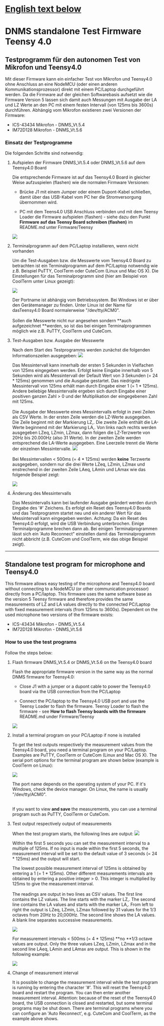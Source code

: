 # [English text below](#standalone-test-program-for-microphone-and-teensy40)

# DNMS standalone Test Firmware Teensy 4.0

## Testprogramm für den autonomen Test von Mikrofon und Teensy4.0

Mit dieser Firmware kann ein einfacher Test von Mikrofon und Teensy4.0 ohne Anschluss an eine NodeMCU (oder einen anderen Kommunikationsprozessor) direkt mit einem PC/Laptop durchgeführt werden. Da die Firmware auf der gleichen Softwarebasis aufsetzt wie die Firmware Version 5 lassen sich damit auch Messungen mit Ausgabe der LA und LZ Werte an den PC mit einem festen Intervall (von 125ms bis 3600s) durchführen. Abhängig vom Mikrofon existieren zwei Versionen der Firmware:
- ICS-43434 Mikrofon - DNMS_Vt.5.4
- IM72D128 Mikrofon - DNMS_Vt.5.6

### Einsatz der Testprogramme

Die folgenden Schritte sind notwendig:

1. Aufspielen der Firmware DNMS_Vt.5.4 oder DNMS_Vt.5.6 auf dem Teensy4.0 Board

	Die entsprechende Firmware ist auf das Teensy4.0 Board in gleicher Weise aufzuspielen (flashen) wie die normalen Firmware Versionen:
 	- Brücke J1 mit einem Jumper oder einem Dupont-Kabel schließen, damit über das USB-Kabel vom PC her die Stromversorgung übernommen wird.

 	- PC mit dem Teens4.0 USB Anschluss verbinden und mit dem Teensy Loader die Firmware aufspielen (flashen) - siehe dazu den Punkt **Firmware auf das Teensy Board schreiben (flashen)** im README.md unter Firmware/Teensy
 	
	<img src="images/Jumper_on_Teensy4.0.jpg"><br>


2. Terminalprogramm auf dem PC/Laptop installieren, wenn nicht vorhanden
	
	Um die Test-Ausgaben bzw. die Messwerte vom Teensy4.0 Board zu betrachten ist ein Terminalprogramm auf dem PC/Laptop notwendig wie z.B. Beispiel PuTTY, CoolTerm oder CuteCom (Linux und Mac OS X).
	Die Einstellungen für das Terminalprogramm sind (hier am Beispiel von CoolTerm unter Linux gezeigt): 
	
	<img src="images/CoolTerm_options.jpg"><br>	

	Der Portname ist abhängig vom Betriebssystem. Bei Windows ist er über den Gerätemanager zu finden. Unter Linux ist der Name für dasTeensy4.0 Board normalerweise "/dev/tty/ACM0".<br><br> Sollen die Messwerte nicht nur angesehen sondern **auch aufgezeichnet **werden, so ist das bei einigen Terminalprogrammen möglich wie z.B. PuTTY, CoolTerm und CuteCom.
	
	
3. Test-Ausgaben bzw. Ausgabe der Messwerte

	Nach dem Start des Testprogramms werden zunächst die folgenden Informationszeilen ausgegeben:
	<img src="images/Test0.jpg"><br>	
	
	Das Messintervall kann innerhalb der ersten 5 Sekunden in Vielfachen von 125ms eingegeben werden. Erfolgt keine Eingabe innerhalb von 5 Sekunden wird als Messintervall der Default Wert von 3 Sekunden (= 24 * 125ms) genommen und die Ausgabe gestartet.
	Das niedrigste Messintervall von 125ms erhält man durch Eingabe einer 1 (= 1 * 125ms). Andere beliebige Messintervalle ergeben sich durch Eingabe einer positiven ganzen Zahl > 0 und der Multiplikation der eingegebenen Zahl mit 125ms.<br><br>
	Die Ausgabe der Messwerte eines Messintervalls erfolgt in zwei Zeilen als CSV Werte. In der ersten Zeile werden die LZ-Werte ausgegeben. Die Zeile beginnt mit der Markierung LZ,. Die zweite Zeile enthält die LA-Werte beginnend mit der Markierung LA,. Von links nach rechts werden ausgegeben LZeq, LZmin, LZmax, dann folgen die LZ-Terzwerte von 20Hz bis 20.000Hz (also 31 Werte). In der zweiten Zeile werden entsprechend die LA-Werte ausgegeben. Eine Leerzeile trennt die Werte der einzelnen Messintervalle.
	<img src="images/Test1.jpg"><br>	
	Bei Messintervallen < 500ms (= 4 * 125ms) werden **keine** Terzwerte ausgegeben, sondern nur die drei Werte LZeq, LZmin, LZmax und enstrechend in der zweiten Zeile LAeq, LAmin und LAmax wie das folgende Beispiel zeigt:
	
	<img src="images/Test2.jpg"><br>	

4. Änderung des Messintervalls

	Das Messintervalls kann bei laufender Ausgabe geändert werden durch Eingabe des '#' Zeichens. Es erfolgt ein Reset des Teensy4.0 Boards und das Testprogramm startet neu und ein anderer Wert für das Messintervall kann eingegeben werden. Achtung: Da ein Reset des Teensy4.0 erfolgt, wird die USB Verbindung unterbrochen. Einige Terminalprogramme brechen dann ab. Bei einigen Terminalprogrammen lässt sich ein 'Auto Reconnect" einstellen damit das Terminalprogramm nicht abbricht (z.B. CuteCom und CoolTerm, wie das obige Beispiel zeigt).


------------------------------------------------------------------------

## Standalone test program for microphone and Teensy4.0

This firmware allows easy testing of the microphone and Teensy4.0 board without connecting to a NodeMCU (or other communication processor) directly from a PC/laptop. This firmware uses the same software base as the version 5 Teensy firmware and therefore provides the same measurements of LZ and LA values directly to the connected PC/Laptop with fixed measurement intervals (from 125ms to 3600s).
Dependent on the used microphone two versions of the firmware exists:
- ICS-43434 Mikrofon - DNMS_Vt.5.4
- IM72D128 Mikrofon - DNMS_Vt.5.6

### How to use the test programs

Follow the steps below:

1. Flash firmware DNMS_Vt.5.4 or DNMS_Vt.5.6 on the Teensy4.0 board

	Flash the appropriate firmware version in the same way as the normal DNMS firmware for Teensy4.0:
 	- Close J1 with a jumper or a dupont cable to power the Teensy4.0 board via the USB connection from the PC/Laptop

 	- Connect the PC/laptop to the Teensy4.0 USB port and use the Teensy Loader to flash the firmware. 
 	Teensy Loader to flash the firmware - see **How to flash Teensy boards with the firmware** README.md under Firmware/Teensy
 	
	<img src="images/Jumper_on_Teensy4.0.jpg"><br>


2. Install a terminal program on your PC/Laptop if none is installed
	
	To get the test outputs respectively the measurement values from the Teensy4.0 board, you need a terminal program on your PC/Laptop. Examples are PuTTY, CoolTerm or CuteCom (Linux and Mac OS X). The serial port options for the terminal program are shown below (example is CoolTerm on Linux):
	
	<img src="images/CoolTerm_options.jpg"><br>	

	The port name depends on the operating system of your PC. If it's Windows, check the device manager. On Linux, the name is usually "/dev/tty/ACM0".<br><br>

	If you want to view **and save** the measurements, you can use a terminal program such as PuTTY, CoolTerm or CuteCom.


3. Test output respectively output of measurements 

	When the test program starts, the following lines are output:
	<img src="images/Test0.jpg"><br>	
	
	Within the first 5 seconds you can set the measurement interval to a multiple of 125ms. If no input is made within the first 5 seconds, the measurement interval will be set to the default value of 3 seconds (= 24 * 125ms) and the output will start.

	The lowest possible measurement interval of 125ms is obtained by entering a 1 (= 1 * 125ms). Other different measurements intervals are obtained by entering a positive integer > 0. This integer is multiplied by 125ms to give the measurement interval.<br><br>
	The readings are output in two lines as CSV values. The first line contains the LZ values. The line starts with the marker LZ,. The second line contains the LA values and starts with the marker LA,. From left to right the output is LZeq, LZmin, LZmax followed by 31 values for the 1/3 octaves from 20Hz to 20,000Hz. The second line shows the LA values. A blank line separates successive measurements.
	
	<img src="images/Test1.jpg"><br>	
	
	For measurement intervals < 500ms (= 4 * 125ms) **no **1/3 octave values are output. Only the three values LZeq, LZmin, LZmax and in the second line LAeq, LAmin and LAmax are output. This is shown in the following example:
	
	<img src="images/Test2.jpg"><br>	

4. Change of measurement interval

	It is possible to change the measurement interval while the test program is running by entering the character '#'. This will reset the Teensy4.0 board and restart the program. You can then enter another measurement interval. Attention: because of the reset of the Teensy4.0 board, the USB connection is closed and restarted, but some terminal programs may be shut down. There are terminal programs where you can configure an 'Auto Reconnect', e.g. CuteCom and CoolTerm, as the example above shows.


